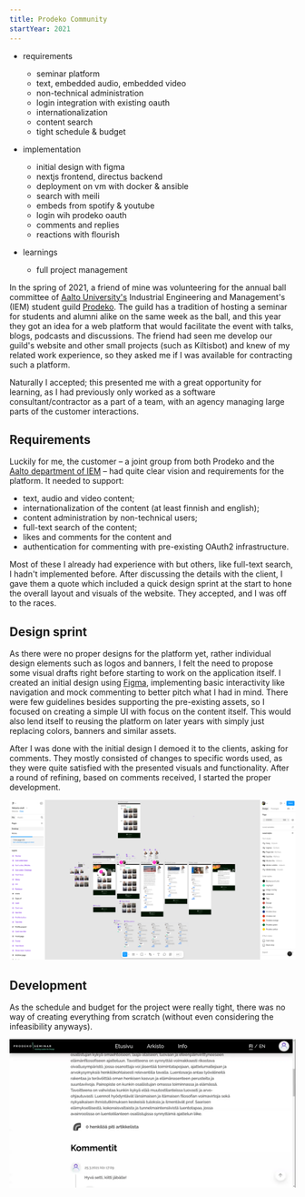 ```yaml
---
title: Prodeko Community
startYear: 2021
---
```


- requirements

    - seminar platform
    - text, embedded audio, embedded video
    - non-technical administration
    - login integration with existing oauth
    - internationalization
    - content search
    - tight schedule & budget

- implementation

    - initial design with figma
    - nextjs frontend, directus backend
    - deployment on vm with docker & ansible
    - search with meili
    - embeds from spotify & youtube
    - login wih prodeko oauth
    - comments and replies
    - reactions with flourish

- learnings
    - full project management

In the spring of 2021, a friend of mine was volunteering for the annual ball
committee of [Aalto University's](https://www.aalto.fi/) Industrial Engineering
and Management's (IEM) student guild [Prodeko](https://prodeko.org/). The guild
has a tradition of hosting a seminar for students and alumni alike on the same
week as the ball, and this year they got an idea for a web platform that would
facilitate the event with talks, blogs, podcasts and discussions. The friend had
seen me develop our guild's website and other small projects (such as Kiltisbot)
and knew of my related work experience, so they asked me if I was available for
contracting such a platform.

Naturally I accepted; this presented me with a great opportunity for learning,
as I had previously only worked as a software consultant/contractor as a part of
a team, with an agency managing large parts of the customer interactions.

## Requirements

Luckily for me, the customer – a joint group from both Prodeko and the
[Aalto department of IEM](https://www.aalto.fi/en/department-of-industrial-engineering-and-management)
– had quite clear vision and requirements for the platform. It needed to
support:

- text, audio and video content;
- internationalization of the content (at least finnish and english);
- content administration by non-technical users;
- full-text search of the content;
- likes and comments for the content and
- authentication for commenting with pre-existing OAuth2 infrastructure.

Most of these I already had experience with but others, like full-text search, I
hadn't implemented before. After discussing the details with the client, I gave
them a quote which included a quick design sprint at the start to hone the
overall layout and visuals of the website. They accepted, and I was off to the
races.

## Design sprint

As there were no proper designs for the platform yet, rather individual design
elements such as logos and banners, I felt the need to propose some visual
drafts right before starting to work on the application itself. I created an
initial design using [Figma](https://www.figma.com/), implementing basic
interactivity like navigation and mock commenting to better pitch what I had in
mind. There were few guidelines besides supporting the pre-existing assets, so I
focused on creating a simple UI with focus on the content itself. This would
also lend itself to reusing the platform on later years with simply just
replacing colors, banners and similar assets.

After I was done with the initial design I demoed it to the clients, asking for
comments. They mostly consisted of changes to specific words used, as they were
quite satisfied with the presented visuals and functionality. After a round of
refining, based on comments received, I started the proper development.

![Screenshot of the Figma design file for Prodeko Community, showing all of the different screens side by side.](design-sprint.png "I've noticed that properly using Components in Figma really helps in organizing the actual frontend code later on.")

## Development

As the schedule and budget for the project were really tight, there was no way
of creating everything from scratch (without even considering the infeasibility
anyways).

![Animated gif of a user pressing the "rainbow-like" button, after which the initially grayscale rainbow emoji bursts outwards with colorful sparks and the rainbow itself gains its colors.](rainbow-like.webp "The only thing more satisfying than programming these micro-interactions is using them afterwards :)")
